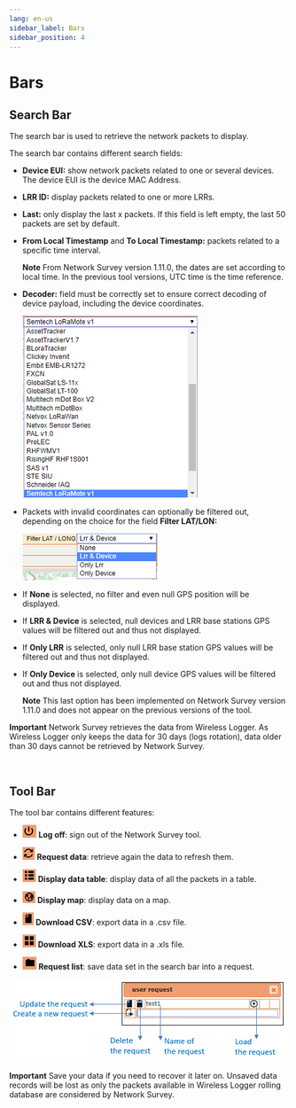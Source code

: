 ```yaml
---
lang: en-us
sidebar_label: Bars
sidebar_position: 4
---
```


# Bars

## Search Bar

The search bar is used to retrieve the network packets to display.

The search bar contains different search fields:

- **Device EUI:** show network packets related to one or several
  devices. The device EUI is the device MAC Address.

- **LRR ID:** display packets related to one or more LRRs.

- **Last:** only display the last x packets. If this field is left
  empty, the last 50 packets are set by default.

- **From Local Timestamp** and **To Local Timestamp:** packets related
  to a specific time interval.

  **Note** From Network Survey version 1.11.0, the dates are set
  according to local time. In the previous tool versions, UTC time is
  the time reference.

- **Decoder:** field must be correctly set to ensure correct decoding of
  device payload, including the device coordinates.
  
  ![](./_images/bars.png)

- Packets with invalid coordinates can optionally be filtered out,
  depending on the choice for the field **Filter LAT/LON:**
  
  ![](./_images/bars-1.png)

- If **None** is selected, no filter and even null GPS position will be
  displayed.

- If **LRR & Device** is selected, null devices and LRR base stations
  GPS values will be filtered out and thus not displayed.

- If **Only LRR** is selected, only null LRR base station GPS values
  will be filtered out and thus not displayed.

- If **Only Device** is selected, only null device GPS values will be
  filtered out and thus not displayed.

  **Note** This last option has been implemented on Network Survey
  version 1.11.0 and does not appear on the previous versions of the
  tool.

**Important** Network Survey retrieves the data from Wireless Logger. As
Wireless Logger only keeps the data for 30 days (logs rotation), data
older than 30 days cannot be retrieved by Network Survey.

 

## Tool Bar

The tool bar contains different features:

- ![](./_images/tool-bar.png) **Log off**: sign out of the Network Survey
  tool.

- ![](./_images/tool-bar2.png) **Request data**: retrieve again the data
  to refresh them.

- ![](./_images/tool-bar3.png) **Display data table**: display data of
  all the packets in a table.

- ![](./_images/tool-bar4.png) **Display map**: display data on a map.

- ![](./_images/tool-bar5.png) **Download CSV**: export data in a .csv
  file.

- ![](./_images/tool-bar6.png) **Download XLS**: export data in a .xls
  file.

- ![](./_images/tool-bar7.png) **Request list**: save data set in the
  search bar into a request.

![](./_images/tool-bar-2.png)

**Important** Save your data if you need to recover it later on. Unsaved
data records will be lost as only the packets available in Wireless
Logger rolling database are considered by Network Survey.
